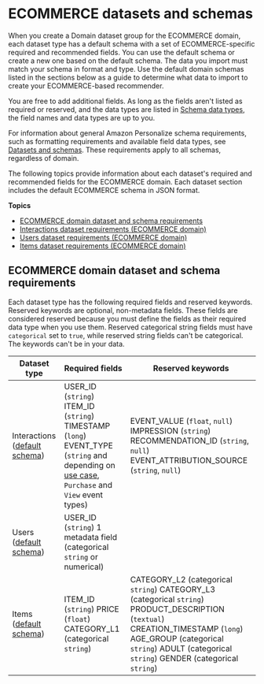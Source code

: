 # ECOMMERCE datasets and schemas<a name="ECOMMERCE-datasets-and-schemas"></a>

 When you create a Domain dataset group for the ECOMMERCE domain, each dataset type has a default schema with a set of ECOMMERCE\-specific required and recommended fields\. You can use the default schema or create a new one based on the default schema\. The data you import must match your schema in format and type\. Use the default domain schemas listed in the sections below as a guide to determine what data to import to create your ECOMMERCE\-based recommender\.

You are free to add additional fields\. As long as the fields aren't listed as required or reserved, and the data types are listed in [Schema data types](how-it-works-dataset-schema.md#personalize-datatypes), the field names and data types are up to you\.

For information about general Amazon Personalize schema requirements, such as formatting requirements and available field data types, see [Datasets and schemas](how-it-works-dataset-schema.md)\. These requirements apply to all schemas, regardless of domain\.

 The following topics provide information about each dataset's required and recommended fields for the ECOMMERCE domain\. Each dataset section includes the default ECOMMERCE schema in JSON format\. 

**Topics**
+ [ECOMMERCE domain dataset and schema requirements](#ECOMMERCE-dataset-requirements)
+ [Interactions dataset requirements \(ECOMMERCE domain\)](ECOMMERCE-interactions-dataset.md)
+ [Users dataset requirements \(ECOMMERCE domain\)](ECOMMERCE-users-dataset.md)
+ [Items dataset requirements \(ECOMMERCE domain\)](ECOMMERCE-items-dataset.md)

## ECOMMERCE domain dataset and schema requirements<a name="ECOMMERCE-dataset-requirements"></a>

Each dataset type has the following required fields and reserved keywords\. Reserved keywords are optional, non\-metadata fields\. These fields are considered reserved because you must define the fields as their required data type when you use them\. Reserved categorical string fields must have `categorical` set to `true`, while reserved string fields can't be categorical\. The keywords can't be in your data\.


| Dataset type | Required fields | Reserved keywords | 
| --- | --- | --- | 
| Interactions \([default schema](ECOMMERCE-interactions-dataset.md#ECOMMERCE-interactions-schema)\) |  USER\_ID \(`string`\) ITEM\_ID \(`string`\) TIMESTAMP \(`long`\) EVENT\_TYPE \(`string` and depending on [use case](domain-use-cases.md), `Purchase` and `View` event types\)  |  EVENT\_VALUE \(`float`, `null`\) IMPRESSION \(`string`\) RECOMMENDATION\_ID \(`string`, `null`\) EVENT\_ATTRIBUTION\_SOURCE \(`string`, `null`\)  | 
| Users \([default schema](ECOMMERCE-users-dataset.md#ECOMMERCE-users-dataset-schema)\) |  USER\_ID \(`string`\) 1 metadata field \(categorical `string` or numerical\)  |   | 
| Items \([default schema](ECOMMERCE-items-dataset.md#ECOMMERCE-items-dataset-schema)\) |  ITEM\_ID \(`string`\) PRICE \(`float`\) CATEGORY\_L1 \(categorical `string`\)  |  CATEGORY\_L2 \(categorical `string`\) CATEGORY\_L3 \(categorical `string`\) PRODUCT\_DESCRIPTION \(`textual`\) CREATION\_TIMESTAMP \(`long`\) AGE\_GROUP \(categorical `string`\) ADULT \(categorical `string`\) GENDER \(categorical `string`\)  | 